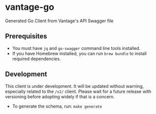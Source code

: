 # vantage-go
Generated Go Client from Vantage's API Swagger file

## Prerequisites
- You must have `jq` and `go-swagger` command line tools installed.
- If you have Homebrew installed, you can run `brew bundle` to install required dependencies.

## Development
This client is under development. It will be updated without warning, especially related to the `/v2/` client. Please wait for a future release with versioning before adopting widely if that is a concern.

- To generate the schema, run: `make generate`
